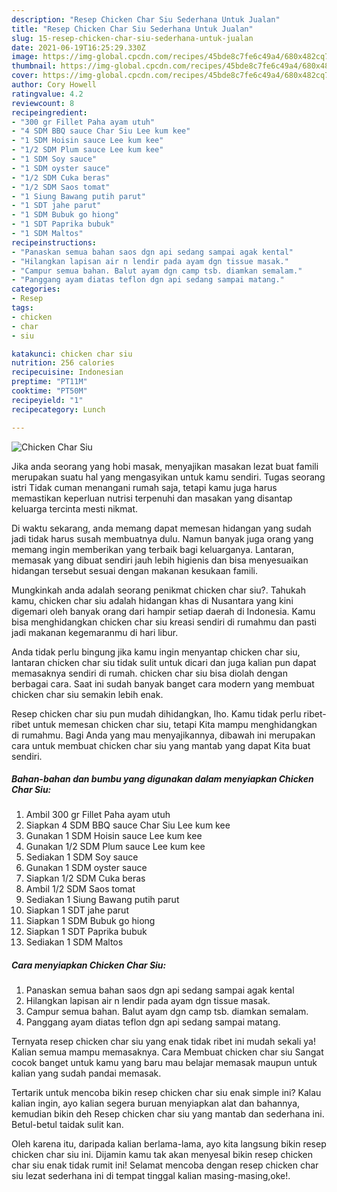 ```yaml
---
description: "Resep Chicken Char Siu Sederhana Untuk Jualan"
title: "Resep Chicken Char Siu Sederhana Untuk Jualan"
slug: 15-resep-chicken-char-siu-sederhana-untuk-jualan
date: 2021-06-19T16:25:29.330Z
image: https://img-global.cpcdn.com/recipes/45bde8c7fe6c49a4/680x482cq70/chicken-char-siu-foto-resep-utama.jpg
thumbnail: https://img-global.cpcdn.com/recipes/45bde8c7fe6c49a4/680x482cq70/chicken-char-siu-foto-resep-utama.jpg
cover: https://img-global.cpcdn.com/recipes/45bde8c7fe6c49a4/680x482cq70/chicken-char-siu-foto-resep-utama.jpg
author: Cory Howell
ratingvalue: 4.2
reviewcount: 8
recipeingredient:
- "300 gr Fillet Paha ayam utuh"
- "4 SDM BBQ sauce Char Siu Lee kum kee"
- "1 SDM Hoisin sauce Lee kum kee"
- "1/2 SDM Plum sauce Lee kum kee"
- "1 SDM Soy sauce"
- "1 SDM oyster sauce"
- "1/2 SDM Cuka beras"
- "1/2 SDM Saos tomat"
- "1 Siung Bawang putih parut"
- "1 SDT jahe parut"
- "1 SDM Bubuk go hiong"
- "1 SDT Paprika bubuk"
- "1 SDM Maltos"
recipeinstructions:
- "Panaskan semua bahan saos dgn api sedang sampai agak kental"
- "Hilangkan lapisan air n lendir pada ayam dgn tissue masak."
- "Campur semua bahan. Balut ayam dgn camp tsb. diamkan semalam."
- "Panggang ayam diatas teflon dgn api sedang sampai matang."
categories:
- Resep
tags:
- chicken
- char
- siu

katakunci: chicken char siu 
nutrition: 256 calories
recipecuisine: Indonesian
preptime: "PT11M"
cooktime: "PT50M"
recipeyield: "1"
recipecategory: Lunch

---
```



![Chicken Char Siu](https://img-global.cpcdn.com/recipes/45bde8c7fe6c49a4/680x482cq70/chicken-char-siu-foto-resep-utama.jpg)

Jika anda seorang yang hobi masak, menyajikan masakan lezat buat famili merupakan suatu hal yang mengasyikan untuk kamu sendiri. Tugas seorang istri Tidak cuman menangani rumah saja, tetapi kamu juga harus memastikan keperluan nutrisi terpenuhi dan masakan yang disantap keluarga tercinta mesti nikmat.

Di waktu  sekarang, anda memang dapat memesan hidangan yang sudah jadi tidak harus susah membuatnya dulu. Namun banyak juga orang yang memang ingin memberikan yang terbaik bagi keluarganya. Lantaran, memasak yang dibuat sendiri jauh lebih higienis dan bisa menyesuaikan hidangan tersebut sesuai dengan makanan kesukaan famili. 



Mungkinkah anda adalah seorang penikmat chicken char siu?. Tahukah kamu, chicken char siu adalah hidangan khas di Nusantara yang kini digemari oleh banyak orang dari hampir setiap daerah di Indonesia. Kamu bisa menghidangkan chicken char siu kreasi sendiri di rumahmu dan pasti jadi makanan kegemaranmu di hari libur.

Anda tidak perlu bingung jika kamu ingin menyantap chicken char siu, lantaran chicken char siu tidak sulit untuk dicari dan juga kalian pun dapat memasaknya sendiri di rumah. chicken char siu bisa diolah dengan berbagai cara. Saat ini sudah banyak banget cara modern yang membuat chicken char siu semakin lebih enak.

Resep chicken char siu pun mudah dihidangkan, lho. Kamu tidak perlu ribet-ribet untuk memesan chicken char siu, tetapi Kita mampu menghidangkan di rumahmu. Bagi Anda yang mau menyajikannya, dibawah ini merupakan cara untuk membuat chicken char siu yang mantab yang dapat Kita buat sendiri.

<!--inarticleads1-->

##### Bahan-bahan dan bumbu yang digunakan dalam menyiapkan Chicken Char Siu:

1. Ambil 300 gr Fillet Paha ayam utuh
1. Siapkan 4 SDM BBQ sauce Char Siu Lee kum kee
1. Gunakan 1 SDM Hoisin sauce Lee kum kee
1. Gunakan 1/2 SDM Plum sauce Lee kum kee
1. Sediakan 1 SDM Soy sauce
1. Gunakan 1 SDM oyster sauce
1. Siapkan 1/2 SDM Cuka beras
1. Ambil 1/2 SDM Saos tomat
1. Sediakan 1 Siung Bawang putih parut
1. Siapkan 1 SDT jahe parut
1. Siapkan 1 SDM Bubuk go hiong
1. Siapkan 1 SDT Paprika bubuk
1. Sediakan 1 SDM Maltos




<!--inarticleads2-->

##### Cara menyiapkan Chicken Char Siu:

1. Panaskan semua bahan saos dgn api sedang sampai agak kental
1. Hilangkan lapisan air n lendir pada ayam dgn tissue masak.
1. Campur semua bahan. Balut ayam dgn camp tsb. diamkan semalam.
1. Panggang ayam diatas teflon dgn api sedang sampai matang.




Ternyata resep chicken char siu yang enak tidak ribet ini mudah sekali ya! Kalian semua mampu memasaknya. Cara Membuat chicken char siu Sangat cocok banget untuk kamu yang baru mau belajar memasak maupun untuk kalian yang sudah pandai memasak.

Tertarik untuk mencoba bikin resep chicken char siu enak simple ini? Kalau kalian ingin, ayo kalian segera buruan menyiapkan alat dan bahannya, kemudian bikin deh Resep chicken char siu yang mantab dan sederhana ini. Betul-betul taidak sulit kan. 

Oleh karena itu, daripada kalian berlama-lama, ayo kita langsung bikin resep chicken char siu ini. Dijamin kamu tak akan menyesal bikin resep chicken char siu enak tidak rumit ini! Selamat mencoba dengan resep chicken char siu lezat sederhana ini di tempat tinggal kalian masing-masing,oke!.

